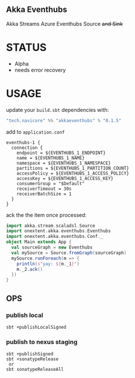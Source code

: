 Akka Eventhubs
---

Akka Streams Azure Eventhubs Source ~~and Sink~~

# STATUS

 * Alpha 
 * needs error recovery

# USAGE

update your `build.sbt` dependencies with:

```scala
"tech.navicore" %% "akkaeventhubs" % "0.1.5"
```

add to `application.conf`

```
eventhubs-1 {
  connection {
    endpoint = ${EVENTHUBS_1_ENDPOINT}
    name = ${EVENTHUBS_1_NAME}
    namespace = ${EVENTHUBS_1_NAMESPACE}
    partitions = ${EVENTHUBS_1_PARTITION_COUNT}
    accessPolicy = ${EVENTHUBS_1_ACCESS_POLICY}
    accessKey = ${EVENTHUBS_1_ACCESS_KEY}
    consumerGroup = "$Default"
    receiverTimeout = 30s
    receiverBatchSize = 1
  }
}
```

ack the the item once processed:

```scala
import akka.stream.scaladsl.Source
import onextent.akka.eventhubs.Eventhubs
import onextent.akka.eventhubs.Conf._
object Main extends App {
  val sourceGraph = new Eventhubs
  val mySource = Source.fromGraph(sourceGraph)
  mySource.runForeach(m => {
    println(s"yay: ${m._1}")
    m._2.ack()
  })
}
```
## OPS

### publish local

```console
sbt +publishLocalSigned
```

### publish to nexus staging

```console
sbt +publishSigned
sbt +sonatypeRelease
 or
sbt sonatypeReleaseAll
```
